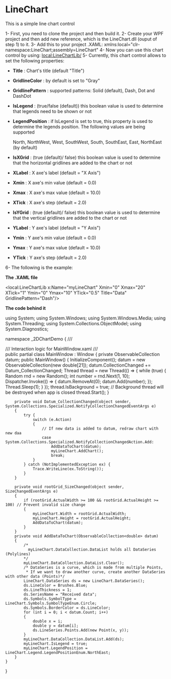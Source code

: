 # LineChart
This is a simple line chart control

1- First, you need to clone the project and then build it.
2- Create your WPF project and then add new reference, which is the LineChart.dll (ouput of step 1) to it.
3- Add this to your project .XAML: xmlns:local="clr-namespace:LineChart;assembly=LineChart"
4- Now you can use this chart control by using: <local:LineChartLib/>
5- Currently, this chart control allows to set the following properties:

+ **Title**            : Chart's title (default "Title")
+ **GridlineColor**    : by default is set to "Gray"
+ **GridlinePattern**  : supported patterns: Solid (default), Dash, Dot and DashDot
+ **IsLegend**         : (true/false (default)) this boolean value is used to determine that legends need to be shown or not
+ **LegendPosition**   : if IsLegend is set to true, this property is used to determine the legends position. The following values are being supported 
  
  North,
  NorthWest,
  West,
  SouthWest,
  South,
  SouthEast,
  East,
  NorthEast (by default)
  
+ **IsXGrid**          : (true (default)/ false) this boolean value is used to determine that the horizontal gridlines are added to the chart or not
+ **XLabel**           : X axe's label     (default = "X Axis")
+ **Xmin**             : X axe's min value (default = 0.0)
+ **Xmax**             : X axe's max value (default = 10.0)
+ **XTick**            : X axe's step      (default = 2.0)

+ **IsYGrid**          : (true (default)/ false) this boolean value is used to determine that the vertical gridlines are added to the chart or not
+ **YLabel**           : Y axe's label   (default = "Y Axis")
+ **Ymin**             : Y axe's min value (default = 0.0)
+ **Ymax**             : Y axe's max value (default = 10.0)
+ **YTick**            : Y axe's step     (default = 2.0)

6- The following is the example:

**The .XAML file**

<Window x:Class="_2DChartDemo.MainWindow"
        xmlns="http://schemas.microsoft.com/winfx/2006/xaml/presentation"
        xmlns:x="http://schemas.microsoft.com/winfx/2006/xaml"
        xmlns:local="clr-namespace:LineChart;assembly=LineChart"
        Title="Window1" Height="350" Width="400" MinHeight="200" MinWidth="200">
    <Grid x:Name="rootGrid" SizeChanged="rootGrid_SizeChanged">
        <local:LineChartLib x:Name="myLineChart" Xmin="0" Xmax="20"
            XTick="1" Ymin="0" Ymax="10" YTick="0.5"
            Title="Data" GridlinePattern="Dash"/>
    </Grid>
</Window>

**The code behind it**

using System;
using System.Windows;
using System.Windows.Media;
using System.Threading;
using System.Collections.ObjectModel;
using System.Diagnostics;

namespace _2DChartDemo
{
    /// <summary>
    /// Interaction logic for MainWindow.xaml
    /// </summary>
    public partial class MainWindow : Window
    {
        private ObservableCollection<double> datum;
        public MainWindow()
        {
            InitializeComponent();
            datum = new ObservableCollection<double>(new double[21]);
            datum.CollectionChanged += Datum_CollectionChanged;
            Thread thread = new Thread(() => {
                while (true)
                {
                    Random rnd = new Random();
                    int number = rnd.Next(1, 10);
                    Dispatcher.Invoke(() =>
                    {
                        datum.RemoveAt(0);
                        datum.Add(number);
                    });
                    Thread.Sleep(1);
                }
            });
            thread.IsBackground = true; // Background thread will be destroyed when app is closed
            thread.Start();
        }

        private void Datum_CollectionChanged(object sender, System.Collections.Specialized.NotifyCollectionChangedEventArgs e)
        {
            try {
                switch (e.Action)
                {
                    // If new data is added to datum, redraw chart with new daa
                    case System.Collections.Specialized.NotifyCollectionChangedAction.Add:
                        AddDataToChart(datum);
                        myLineChart.AddChart();
                        break;
                }
            } catch (NotImplementedException ex) {
                Trace.WriteLine(ex.ToString());
            }
        }

        private void rootGrid_SizeChanged(object sender, SizeChangedEventArgs e)
        {
            if (rootGrid.ActualWidth >= 100 && rootGrid.ActualHeight >= 100) // Prevent invalid size change
            {
                myLineChart.Width = rootGrid.ActualWidth;
                myLineChart.Height = rootGrid.ActualHeight;
                AddDataToChart(datum);
            }
        }
        private void AddDataToChart(ObservableCollection<double> datum)
        {
            /*
              myLineChart.DataCollection.DataList holds all DataSeries (Polylines)
            */
            myLineChart.DataCollection.DataList.Clear();
            /* DataSeries is a curve, which is made from multiple Points, 
             * If we want to draw another curve, create another DataSeries with other data (Points)*/
            LineChart.DataSeries ds = new LineChart.DataSeries(); 
            ds.LineColor = Brushes.Blue;
            ds.LineThickness = 1;
            ds.SeriesName = "Received data";
            ds.Symbols.SymbolType = LineChart.Symbols.SymbolTypeEnum.Circle;
            ds.Symbols.BorderColor = ds.LineColor;
            for (int i = 0; i < datum.Count; i++)
            {
                double x = i;
                double y = datum[i];
                ds.LineSeries.Points.Add(new Point(x, y));
            }
            myLineChart.DataCollection.DataList.Add(ds);
            myLineChart.IsLegend = true;
            myLineChart.LegendPosition = LineChart.Legend.LegendPositionEnum.NorthEast;
        }
    }
}
